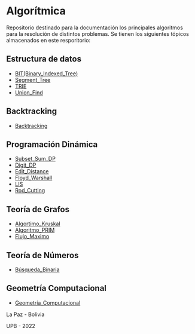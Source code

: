 # Algorítmica
Repositorio destinado para la documentación los principales algoritmos para la resolución de distintos problemas. Se tienen los siguientes tópicos almacenados en este resporitorio:

## Estructura de datos
- [BIT(Binary_Indexed_Tree)](https://github.com/AnderMichael/Algoritmica/tree/main/EstructurasDeDatos/BIT)
- [Segment_Tree](https://github.com/AnderMichael/Algoritmica/tree/main/EstructurasDeDatos/SegmentTree)
- [TRIE](https://github.com/AnderMichael/Algoritmica/tree/main/EstructurasDeDatos/TRIE)
- [Union_Find](https://github.com/AnderMichael/Algoritmica/tree/main/EstructurasDeDatos/Union_Find)

## Backtracking
- [Backtracking](https://github.com/AnderMichael/Algoritmica/tree/main/Backtracking)

## Programación Dinámica
- [Subset_Sum_DP](https://github.com/AnderMichael/Algoritmica/tree/main/Programaci%C3%B3n_Din%C3%A1mica/SubsetSumDP)
- [Digit_DP](https://github.com/AnderMichael/Algoritmica/tree/main/Programaci%C3%B3n_Din%C3%A1mica/DigitDP)
- [Edit_Distance](https://github.com/AnderMichael/Algoritmica/tree/main/Programaci%C3%B3n_Din%C3%A1mica/Edit_Distance)
- [Floyd_Warshall](https://github.com/AnderMichael/Algoritmica/tree/main/Programaci%C3%B3n_Din%C3%A1mica/Algoritmo_FloydWarshall)
- [LIS](https://github.com/AnderMichael/Algoritmica/tree/main/Programaci%C3%B3n_Din%C3%A1mica/LIS)
- [Rod_Cutting](https://github.com/AnderMichael/Algoritmica/tree/main/Programaci%C3%B3n_Din%C3%A1mica/Rod_Cutting)

## Teoría de Grafos
- [Algortimo_Kruskal](https://github.com/AnderMichael/Algoritmica/tree/main/Teor%C3%ADa_Grafos/Algoritmo_Kruskal)
- [Algoritmo_PRIM](https://github.com/AnderMichael/Algoritmica/tree/main/Teor%C3%ADa_Grafos/Algoritmo_PRIM)
- [Flujo_Maximo](https://github.com/AnderMichael/Algoritmica/tree/main/Teor%C3%ADa_Grafos/Flujo_M%C3%A1ximo)

## Teoría de Números
- [Búsqueda_Binaria](https://github.com/AnderMichael/Algoritmica/tree/main/Teor%C3%ADa_N%C3%BAmeros/B%C3%BAsqueda_Binaria)

## Geometría Computacional
- [Geometría_Computacional](https://github.com/AnderMichael/Algoritmica/tree/main/Geometria_Computacional)


La Paz - Bolivia
    
   UPB - 2022
